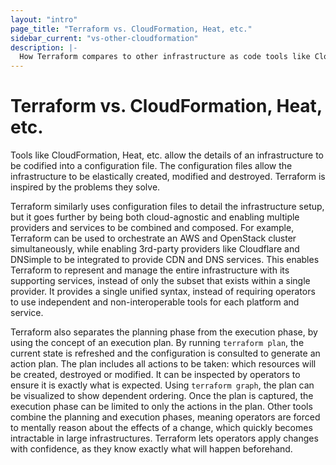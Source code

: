 ```yaml
---
layout: "intro"
page_title: "Terraform vs. CloudFormation, Heat, etc."
sidebar_current: "vs-other-cloudformation"
description: |-
  How Terraform compares to other infrastructure as code tools like CloudFormation and Heat. One advantage is that Terraform can simultaneously manage multiple cloud providers (AWS, OpenStack, etc.) and services (Cloudflare, DNSimple, etc.).
---
```


# Terraform vs. CloudFormation, Heat, etc.

Tools like CloudFormation, Heat, etc. allow the details of an infrastructure
to be codified into a configuration file. The configuration files allow
the infrastructure to be elastically created, modified and destroyed. Terraform
is inspired by the problems they solve.

Terraform similarly uses configuration files to detail the infrastructure
setup, but it goes further by being both cloud-agnostic and enabling
multiple providers and services to be combined and composed. For example,
Terraform can be used to orchestrate an AWS and OpenStack cluster simultaneously,
while enabling 3rd-party providers like Cloudflare and DNSimple to be integrated
to provide CDN and DNS services. This enables Terraform to represent and
manage the entire infrastructure with its supporting services, instead of
only the subset that exists within a single provider. It provides a single
unified syntax, instead of requiring operators to use independent and
non-interoperable tools for each platform and service.

Terraform also separates the planning phase from the execution phase,
by using the concept of an execution plan. By running `terraform plan`,
the current state is refreshed and the configuration is consulted to
generate an action plan. The plan includes all actions to be taken:
which resources will be created, destroyed or modified. It can be
inspected by operators to ensure it is exactly what is expected. Using
`terraform graph`, the plan can be visualized to show dependent ordering.
Once the plan is captured, the execution phase can be limited to only
the actions in the plan. Other tools combine the planning and execution
phases, meaning operators are forced to mentally reason about the effects
of a change, which quickly becomes intractable in large infrastructures.
Terraform lets operators apply changes with confidence, as they know exactly
what will happen beforehand.

